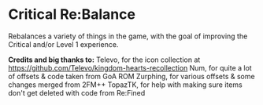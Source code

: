 # Critical Re:Balance
Rebalances a variety of things in the game, with the goal of improving the Critical and/or Level 1 experience.

__Credits and big thanks to:__
Televo, for the icon collection at https://github.com/Televo/kingdom-hearts-recollection 
Num, for quite a lot of offsets & code taken from GoA ROM
Zurphing, for various offsets & some changes merged from 2FM++
TopazTK, for help with making sure items don't get deleted with code from Re:Fined
